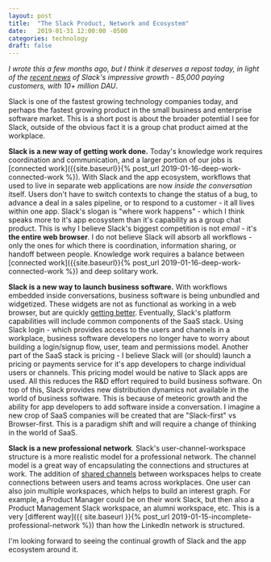 ```yaml
---
layout: post
title:  "The Slack Product, Network and Ecosystem"
date:   2019-01-31 12:00:00 -0500
categories: technology
draft: false
---
```


_I wrote this a few months ago, but I think it deserves a repost today, in light of the [recent news](https://slackhq.com/slack-has-10-million-daily-active-users) of Slack's impressive growth - 85,000 paying customers, with 10+ million DAU_. 

Slack is one of the fastest growing technology companies today, and perhaps the fastest growing product in the small business and enterprise software market. This is a short post is about the broader potential I see for Slack, outside of the obvious fact it is a group chat product aimed at the workplace.

**Slack is a new way of getting work done.** Today's knowledge work requires coordination and communication, and a larger portion of our jobs is [connected work]({{site.baseurl}}{% post_url 2019-01-16-deep-work-connected-work %}). With Slack and the app ecosystem, workflows that used to live in separate web applications are now _inside the conversation_ itself. Users don't have to switch contexts to change the status of a bug, to advance a deal in a sales pipeline, or to respond to a customer - it all lives within one app. Slack's slogan is "where work happens" - which I think speaks more to it's app ecosystem than it's capability as a group chat product. This is why I believe Slack's biggest competition is not _email_ - it's **the entire web browser**. I do not believe Slack will absorb all workflows - only the ones for which there is coordination, information sharing, or handoff between people. Knowledge work requires a balance between [connected work]({{site.baseurl}}{% post_url 2019-01-16-deep-work-connected-work %}) and deep solitary work. 

**Slack is a new way to launch business software.** With workflows embedded inside conversations, business software is being unbundled and widgetized. These widgets are not as functional as working in a web browser, but are quickly [getting better](https://medium.com/slack-developer-blog/introducing-actions-a-simple-shortcut-attached-to-every-slack-message-e2404414ece). Eventually, Slack's platform capabilities will include common components of the SaaS stack. Using Slack login - which provides access to the users and channels in a workplace, business software developers no longer have to worry about building a login/signup flow, user, team and permissions model. Another part of the SaaS stack is pricing - I believe Slack will (or should) launch a pricing or payments service for it's app developers to charge individual users or channels. This pricing model would be native to Slack apps are used. All this reduces the R&D effort required to build business software. On top of this, Slack provides new distribution dynamics not available in the world of business software. This is because of meteoric growth and the ability for app developers to add software inside a conversation. I imagine a new crop of SaaS companies will be created that are "Slack-first" vs Browser-first. This is a paradigm shift and will require a change of thinking in the world of SaaS. 

**Slack is a new professional network**. Slack's user-channel-workspace structure is a more realistic model for a professional network. The channel model is a great way of encapsulating the connections and structures at work. The addition of [shared channels](https://slackhq.com/introducing-shared-channels-where-you-can-work-with-anyone-in-slack) between workspaces helps to create connections between users and teams across workplaces. One user can also join multiple workspaces, which helps to build an interest graph. For example, a Product Manager could be on their work Slack, but then also a Product Management Slack workspace, an alumni workspace, etc. This is a very [different way]({{ site.baseurl }}{% post_url 2019-01-15-incomplete-professional-network %}) than how the LinkedIn network is structured.

I'm looking forward to seeing the continual growth of Slack and the app ecosystem around it.